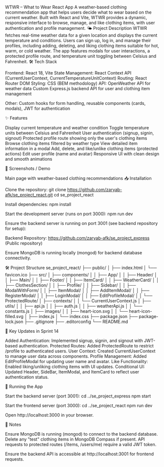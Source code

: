 WTWR – What to Wear React App
A weather-based clothing recommendation app that helps users decide what to wear based on the current weather. Built with React and Vite, WTWR provides a dynamic, responsive interface to browse, manage, and like clothing items, with user authentication and profile management.
🌤 Project Description
WTWR fetches real-time weather data for a given location and displays the current temperature and conditions. Users can sign up, log in, and manage their profiles, including adding, deleting, and liking clothing items suitable for hot, warm, or cold weather. The app features modals for user interactions, a protected profile route, and temperature unit toggling between Celsius and Fahrenheit.
🛠 Tech Stack

Frontend: React 18, Vite
State Management: React Context API (CurrentUserContext, CurrentTemperatureUnitContext)
Routing: React Router DOM
Styling: CSS (BEM methodology)
API:
OpenWeather API for weather data
Custom Express.js backend API for user and clothing item management


Other: Custom hooks for form handling, reusable components (cards, modals), JWT for authentication

✨ Features

Display current temperature and weather condition
Toggle temperature units between Celsius and Fahrenheit
User authentication (signup, signin, signout)
Protected profile route showing only the user's clothing items
Browse clothing items filtered by weather type
View detailed item information in a modal
Add, delete, and like/unlike clothing items (protected actions)
Edit user profile (name and avatar)
Responsive UI with clean design and smooth animations

📸 Screenshots / Demo

Main page with weather-based clothing recommendations
📥 Installation

Clone the repository:
git clone https://github.com/zaryab-afk/se_project_react.git
cd se_project_react


Install dependencies:
npm install


Start the development server (runs on port 3000):
npm run dev


Ensure the backend server is running on port 3001 (see backend repository for setup):


Backend Repository: https://github.com/zaryab-afk/se_project_express (Public repository)


Ensure MongoDB is running locally (mongod) for backend database connectivity.


🛠 Project Structure
se_project_react/
├── public/
│   ├── index.html
│   └── favicon.ico
├── src/
│   ├── components/
│   │   ├── App/
│   │   ├── Header/
│   │   ├── Main/
│   │   ├── Footer/
│   │   ├── ItemCard/
│   │   ├── WeatherCard/
│   │   ├── ClothesSection/
│   │   ├── Profile/
│   │   ├── Sidebar/
│   │   ├── ModalWithForm/
│   │   ├── ItemModal/
│   │   ├── AddItemModal/
│   │   ├── RegisterModal/
│   │   ├── LoginModal/
│   │   ├── EditProfileModal/
│   │   └── ProtectedRoute/
│   ├── contexts/
│   │   └── CurrentUserContext.js
│   ├── utils/
│   │   ├── api.js
│   │   ├── auth.js
│   │   ├── weatherApi.js
│   │   └── constants.js
│   ├── images/
│   │   ├── heart-icon.svg
│   │   └── heart-icon-filled.svg
│   ├── index.js
│   └── index.css
├── package.json
├── package-lock.json
├── .gitignore
├── .editorconfig
└── README.md


🔧 Key Updates in Sprint 14

Added Authentication: Implemented signup, signin, and signout with JWT-based authentication.
Protected Routes: Added ProtectedRoute to restrict /profile to authenticated users.
User Context: Created CurrentUserContext to manage user data across components.
Profile Management: Added EditProfileModal for updating user name and avatar.
Like Functionality: Enabled liking/unliking clothing items with UI updates.
Conditional UI: Updated Header, SideBar, ItemModal, and ItemCard to reflect user authentication status.

🚀 Running the App

Start the backend server (port 3001):
cd ../se_project_express
npm start


Start the frontend server (port 3000):
cd ../se_project_react
npm run dev


Open http://localhost:3000 in your browser.


📝 Notes

Ensure MongoDB is running (mongod) to connect to the backend database.
Delete any "test" clothing items in MongoDB Compass if present.
API requests to protected routes (/items, /users/me) require a valid JWT token.

Ensure the backend API is accessible at http://localhost:3001 for frontend requests.
